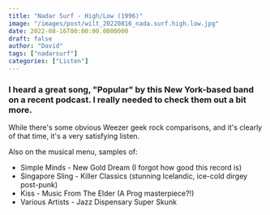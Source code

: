 ```yaml
---
title: "Nadar Surf - High/Low (1996)"
image: "/images/post/wilt_20220816_nada.surf.high.low.jpg"
date: 2022-08-16T00:00:00.0000000
draft: false
author: "David"
tags: ["nadarsurf"]
categories: ["Listen"]
---
```

### I heard a great song, "Popular" by this New York-based band on a recent podcast. I really needed to check them out a bit more.

 While there's some obvious Weezer geek rock comparisons, and it's clearly of that time, it's a very satisfying listen. 

 Also on the musical menu, samples of:

-  Simple Minds - New Gold Dream (I forgot how good this record is)
-  Singapore Sling - Killer Classics (stunning Icelandic, ice-cold dirgey post-punk)
-  Kiss - Music From The Elder (A Prog masterpiece?!)
-  Various Artists - Jazz Dispensary Super Skunk